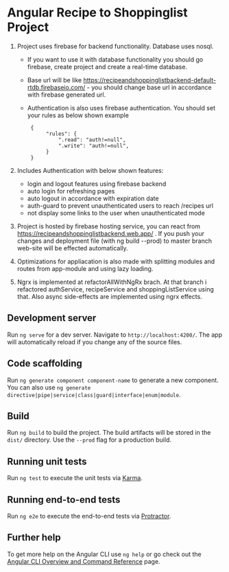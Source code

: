 # Angular Recipe to Shoppinglist Project

1. Project uses firebase for backend functionality. Database uses nosql. 
    * If you want to use it with database functionality you should go firebase, create project and create a real-time database.
    * Base url will be like https://recipeandshoppinglistbackend-default-rtdb.firebaseio.com/ - you should change base url in accordance with firebase generated url.
    * Authentication is also uses firebase authentication. You should set your rules as below shown example
    
           {
                "rules": {
                    ".read": "auth!=null",  
                    ".write": "auth!=null",
                }
           }
           
2. Includes Authentication with below shown features:
    * login and logout features using firebase backend
    * auto login for refreshing pages
    * auto logout in accordance with expiration date
    * auth-guard to prevent unauthenticated users to reach /recipes url
    * not display some links to the user when unauthenticated mode
    
3. Project is hosted by firebase hosting service, you can react from https://recipeandshoppinglistbackend.web.app/ . If you push your changes and deployment file (with ng build --prod) to master branch web-site will be effected automatically.

4. Optimizations for appliacation is also made with splitting modules and routes from app-module and using lazy loading.

5. Ngrx is implemented at refactorAllWithNgRx brach. At that branch i refactored authService, recipeService and shoppingListService using that. Also async side-effects are implemented using ngrx effects.


## Development server

Run `ng serve` for a dev server. Navigate to `http://localhost:4200/`. The app will automatically reload if you change any of the source files.

## Code scaffolding

Run `ng generate component component-name` to generate a new component. You can also use `ng generate directive|pipe|service|class|guard|interface|enum|module`.

## Build

Run `ng build` to build the project. The build artifacts will be stored in the `dist/` directory. Use the `--prod` flag for a production build.

## Running unit tests

Run `ng test` to execute the unit tests via [Karma](https://karma-runner.github.io).

## Running end-to-end tests

Run `ng e2e` to execute the end-to-end tests via [Protractor](http://www.protractortest.org/).

## Further help

To get more help on the Angular CLI use `ng help` or go check out the [Angular CLI Overview and Command Reference](https://angular.io/cli) page.

